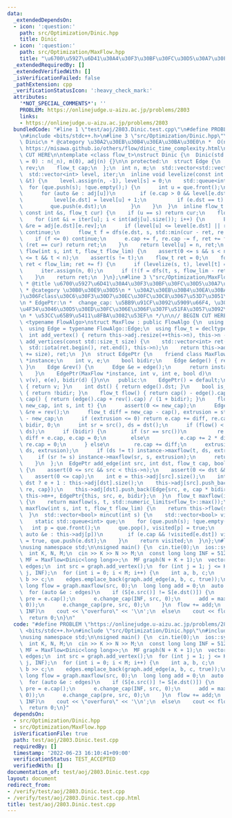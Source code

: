 ```yaml
---
data:
  _extendedDependsOn:
  - icon: ':question:'
    path: src/Optimization/Dinic.hpp
    title: Dinic
  - icon: ':question:'
    path: src/Optimization/MaxFlow.hpp
    title: "\u6700\u5927\u6D41\u30A4\u30F3\u30BF\u30FC\u30D5\u30A7\u30FC\u30B9"
  _extendedRequiredBy: []
  _extendedVerifiedWith: []
  _isVerificationFailed: false
  _pathExtension: cpp
  _verificationStatusIcon: ':heavy_check_mark:'
  attributes:
    '*NOT_SPECIAL_COMMENTS*': ''
    PROBLEM: https://onlinejudge.u-aizu.ac.jp/problems/2803
    links:
    - https://onlinejudge.u-aizu.ac.jp/problems/2803
  bundledCode: "#line 1 \"test/aoj/2803.Dinic.test.cpp\"\n#define PROBLEM \"https://onlinejudge.u-aizu.ac.jp/problems/2803\"\
    \n#include <bits/stdc++.h>\n#line 3 \"src/Optimization/Dinic.hpp\"\n/**\n * @title\
    \ Dinic\n * @category \u30A2\u30EB\u30B4\u30EA\u30BA\u30E0\n *  O(n^2 m)\n * @see\
    \ https://misawa.github.io/others/flow/dinic_time_complexity.html\n */\n\n// BEGIN\
    \ CUT HERE\n\ntemplate <class flow_t>\nstruct Dinic {\n  Dinic(std::size_t _n\
    \ = 0) : n(_n), m(0), adj(n) {}\n\n protected:\n  struct Edge {\n    int dst,\
    \ rev;\n    flow_t cap;\n  };\n  int n, m;\n  std::vector<std::vector<Edge>> adj;\n\
    \  std::vector<int> level, iter;\n  inline void levelize(const int &s, const int\
    \ &t) {\n    level.assign(n, -1), level[s] = 0;\n    std::queue<int> que;\n  \
    \  for (que.push(s); !que.empty();) {\n      int u = que.front();\n      que.pop();\n\
    \      for (auto &e : adj[u])\n        if (e.cap > 0 && level[e.dst] < 0) {\n\
    \          level[e.dst] = level[u] + 1;\n          if (e.dst == t) return;\n \
    \         que.push(e.dst);\n        }\n    }\n  }\n  inline flow_t dfs(int u,\
    \ const int &s, flow_t cur) {\n    if (u == s) return cur;\n    flow_t ret = 0;\n\
    \    for (int &i = iter[u]; i < int(adj[u].size()); i++) {\n      Edge &e = adj[u][i],\
    \ &re = adj[e.dst][e.rev];\n      if (level[u] <= level[e.dst] || re.cap == 0)\
    \ continue;\n      flow_t f = dfs(e.dst, s, std::min(cur - ret, re.cap));\n  \
    \    if (f <= 0) continue;\n      e.cap += f, re.cap -= f, ret += f;\n      if\
    \ (ret == cur) return ret;\n    }\n    return level[u] = n, ret;\n  }\n  flow_t\
    \ flow(int s, int t, flow_t flow_lim) {\n    assert(0 <= s && s < n);\n    assert(0\
    \ <= t && t < n);\n    assert(s != t);\n    flow_t ret = 0;\n    for (flow_t f;\
    \ ret < flow_lim; ret += f) {\n      if (levelize(s, t), level[t] == -1) break;\n\
    \      iter.assign(n, 0);\n      if (!(f = dfs(t, s, flow_lim - ret))) break;\n\
    \    }\n    return ret;\n  }\n};\n#line 3 \"src/Optimization/MaxFlow.hpp\"\n/**\n\
    \ * @title \u6700\u5927\u6D41\u30A4\u30F3\u30BF\u30FC\u30D5\u30A7\u30FC\u30B9\n\
    \ * @category \u30B0\u30E9\u30D5\n * \u30A2\u30EB\u30B4\u30EA\u30BA\u30E0(Dinic\u7B49\
    )\u306Fclass\u30C6\u30F3\u30D7\u30EC\u30FC\u30C8\u3067\u53D7\u3051\u53D6\u308B\
    \n * EdgePtr:\n *  change_cap: \u5BB9\u91CF\u3092\u5909\u66F4, \u305D\u308C\u306B\
    \u4F34\u3046\u30D5\u30ED\u30FC\u306E\u306F\u307F\u51FA\u3057\u3092\u51FA\u529B\
    \n * \u53CC\u65B9\u5411\u8FBA\u3082\u53EF\n */\n\n// BEGIN CUT HERE\n\ntemplate\
    \ <typename FlowAlgo>\nstruct MaxFlow : public FlowAlgo {\n  using FlowAlgo::FlowAlgo;\n\
    \  using Edge = typename FlowAlgo::Edge;\n  using flow_t = decltype(Edge::cap);\n\
    \  int add_vertex() { return this->adj.resize(++this->n), this->n - 1; }\n  std::vector<int>\
    \ add_vertices(const std::size_t size) {\n    std::vector<int> ret(size);\n  \
    \  std::iota(ret.begin(), ret.end(), this->n);\n    return this->adj.resize(this->n\
    \ += size), ret;\n  }\n  struct EdgePtr {\n    friend class MaxFlow;\n    MaxFlow\
    \ *instance;\n    int v, e;\n    bool bidir;\n    Edge &edge() { return instance->adj[v][e];\
    \ }\n    Edge &rev() {\n      Edge &e = edge();\n      return instance->adj[e.dst][e.rev];\n\
    \    }\n    EdgePtr(MaxFlow *instance, int v, int e, bool d)\n        : instance(instance),\
    \ v(v), e(e), bidir(d) {}\n\n   public:\n    EdgePtr() = default;\n    int src()\
    \ { return v; }\n    int dst() { return edge().dst; }\n    bool is_direct() const\
    \ { return !bidir; }\n    flow_t flow() { return cap() - edge().cap; }\n    flow_t\
    \ cap() { return (edge().cap + rev().cap) / (1 + bidir); }\n    flow_t change_cap(flow_t\
    \ new_cap, int s, int t) {\n      assert(0 <= new_cap);\n      Edge &e = edge(),\
    \ &re = rev();\n      flow_t diff = new_cap - cap(), extrusion = std::abs(flow())\
    \ - new_cap;\n      if (extrusion <= 0) return e.cap += diff, re.cap += diff *\
    \ bidir, 0;\n      int sr = src(), ds = dst();\n      if (flow() < 0) std::swap(sr,\
    \ ds);\n      if (bidir) {\n        if (sr == src())\n          re.cap += 2 *\
    \ diff + e.cap, e.cap = 0;\n        else\n          e.cap += 2 * diff + re.cap,\
    \ re.cap = 0;\n      } else\n        re.cap += diff;\n      extrusion -= instance->maxflow(sr,\
    \ ds, extrusion);\n      if (ds != t) instance->maxflow(t, ds, extrusion);\n \
    \     if (sr != s) instance->maxflow(sr, s, extrusion);\n      return extrusion;\n\
    \    }\n  };\n  EdgePtr add_edge(int src, int dst, flow_t cap, bool bidir = false)\
    \ {\n    assert(0 <= src && src < this->n);\n    assert(0 <= dst && dst < this->n);\n\
    \    assert(0 <= cap);\n    int e = this->adj[src].size();\n    int re = src ==\
    \ dst ? e + 1 : this->adj[dst].size();\n    this->adj[src].push_back(Edge{dst,\
    \ re, cap});\n    this->adj[dst].push_back(Edge{src, e, cap * bidir});\n    return\
    \ this->m++, EdgePtr{this, src, e, bidir};\n  }\n  flow_t maxflow(int s, int t)\
    \ {\n    return maxflow(s, t, std::numeric_limits<flow_t>::max());\n  }\n  flow_t\
    \ maxflow(int s, int t, flow_t flow_lim) {\n    return this->flow(s, t, flow_lim);\n\
    \  }\n  std::vector<bool> mincut(int s) {\n    std::vector<bool> visited(this->n);\n\
    \    static std::queue<int> que;\n    for (que.push(s); !que.empty();) {\n   \
    \   int p = que.front();\n      que.pop(), visited[p] = true;\n      for (const\
    \ auto &e : this->adj[p])\n        if (e.cap && !visited[e.dst]) visited[e.dst]\
    \ = true, que.push(e.dst);\n    }\n    return visited;\n  }\n};\n#line 5 \"test/aoj/2803.Dinic.test.cpp\"\
    \nusing namespace std;\n\nsigned main() {\n  cin.tie(0);\n  ios::sync_with_stdio(0);\n\
    \  int K, N, M;\n  cin >> K >> N >> M;\n  const long long INF = 512345;\n  using\
    \ MF = MaxFlow<Dinic<long long>>;\n  MF graph(N + K + 1);\n  vector<MF::EdgePtr>\
    \ edges;\n  int src = graph.add_vertex();\n  for (int j = 1; j <= K; j++) graph.add_edge(src,\
    \ j, INF);\n  for (int i = 0; i < M; i++) {\n    int a, b, c;\n    cin >> a >>\
    \ b >> c;\n    edges.emplace_back(graph.add_edge(a, b, c, true));\n  }\n  long\
    \ long flow = graph.maxflow(src, 0);\n  long long add = 0;\n  auto S = graph.mincut(src);\n\
    \  for (auto &e : edges)\n    if (S[e.src()] != S[e.dst()]) {\n      long long\
    \ pre = e.cap();\n      e.change_cap(INF, src, 0);\n      add = max(add, graph.maxflow(src,\
    \ 0));\n      e.change_cap(pre, src, 0);\n    }\n  flow += add;\n  if (flow >=\
    \ INF)\n    cout << \"overfuro\" << '\\n';\n  else\n    cout << flow << '\\n';\n\
    \  return 0;\n}\n"
  code: "#define PROBLEM \"https://onlinejudge.u-aizu.ac.jp/problems/2803\"\n#include\
    \ <bits/stdc++.h>\n#include \"src/Optimization/Dinic.hpp\"\n#include \"src/Optimization/MaxFlow.hpp\"\
    \nusing namespace std;\n\nsigned main() {\n  cin.tie(0);\n  ios::sync_with_stdio(0);\n\
    \  int K, N, M;\n  cin >> K >> N >> M;\n  const long long INF = 512345;\n  using\
    \ MF = MaxFlow<Dinic<long long>>;\n  MF graph(N + K + 1);\n  vector<MF::EdgePtr>\
    \ edges;\n  int src = graph.add_vertex();\n  for (int j = 1; j <= K; j++) graph.add_edge(src,\
    \ j, INF);\n  for (int i = 0; i < M; i++) {\n    int a, b, c;\n    cin >> a >>\
    \ b >> c;\n    edges.emplace_back(graph.add_edge(a, b, c, true));\n  }\n  long\
    \ long flow = graph.maxflow(src, 0);\n  long long add = 0;\n  auto S = graph.mincut(src);\n\
    \  for (auto &e : edges)\n    if (S[e.src()] != S[e.dst()]) {\n      long long\
    \ pre = e.cap();\n      e.change_cap(INF, src, 0);\n      add = max(add, graph.maxflow(src,\
    \ 0));\n      e.change_cap(pre, src, 0);\n    }\n  flow += add;\n  if (flow >=\
    \ INF)\n    cout << \"overfuro\" << '\\n';\n  else\n    cout << flow << '\\n';\n\
    \  return 0;\n}"
  dependsOn:
  - src/Optimization/Dinic.hpp
  - src/Optimization/MaxFlow.hpp
  isVerificationFile: true
  path: test/aoj/2803.Dinic.test.cpp
  requiredBy: []
  timestamp: '2022-06-23 16:10:41+09:00'
  verificationStatus: TEST_ACCEPTED
  verifiedWith: []
documentation_of: test/aoj/2803.Dinic.test.cpp
layout: document
redirect_from:
- /verify/test/aoj/2803.Dinic.test.cpp
- /verify/test/aoj/2803.Dinic.test.cpp.html
title: test/aoj/2803.Dinic.test.cpp
---
```


